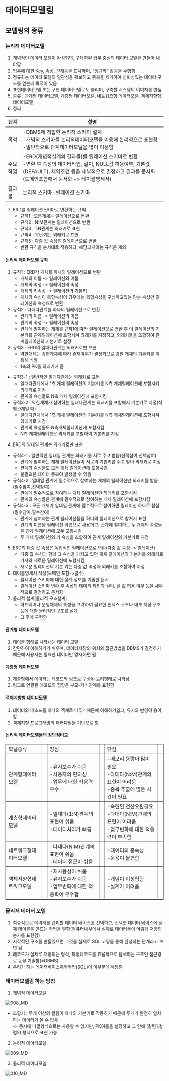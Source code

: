# 데이터모델링

## 모델링의 종류

### 논리적 데이터모델

1. 개념적인 데이터 모델이 완성되면, 구체화된 업무 중심의 데이터 모델을 만들어 내야함
2. 업무에 대한 Key, 속성, 관계등을 표시하며, "정규화" 활동을 수행함
3. 정규화는 데이터 모델의 일관성을 확보하고 중복을 제거하여 신뢰성있는 데이터 구조를 얻는데 목적이 있음
4. 표현데이터모델 또는 구현 데이터모델로도 불리며, 구축할 시스템의 이미지를 만듦
5. 종류 : 관계형 데이터모델, 계층형 데이터모델, 네트워크형 데이터모델, 객체지향형 데이터모델
6. 정리

|단계|설명|
|---|---|
|목적|-DBMS에 적합한 논리적 스키마 설계<br>-개념적 스키마를  논리적데이터모델을 이용해 논리적으로 표현함<br>-일반적으로 관계데이터모델을 많이 이용함|
|주요 작업|-ERD(개념적설계의 결과물)를 릴레이션 스키마로 변환<br>-변환 후 속성의 데이터타입, 길이, NULL값 허용여부, 기본값(DEFAULT), 제약조건 등을 세부적으로 결정하고 결과를 문서화(도메인포함해서 문서화 -> 테이블명세서)|
|결과물|논리적 스키마 : 릴레이션 스키마|

7. ERD를 릴레이션스키마로 변환하는 규칙
    - 규칙1 : 모든개체는 릴레이션으로  변환
    - 규칙2 : N:M관계는 릴레이션으로 변환
    - 규칙3 : 1:N관계는 외래키로 표현
    - 규칙4 : 1:1관계는 외래키로 표현
    - 규칙5 : 다중 값 속성은 릴레이션으로 변환
    - 변환 규칙을 순서대로 적용하되, 해당되지않는 규칙은 제외

#### 논리적 데이터모델 규칙

1. 규칙1 : ERD각 개체를 하나의 릴레이션으로 변환
    - 개체의 이름 -> 릴레이션의 이름
    - 개체의 속성 -> 릴레이션의 속성
    - 개체의 키속성 -> 릴레이션의 기본키
    - 개체의 속성이 복합속성이 경우에는 복합속성을 구성하고있는 단순 속성만 릴레이션의 속성으로 변환
2. 규칙2 : 다대다관계를 하나의 릴레이션으로 변환
    - 관계의 이름 -> 릴레이션의 이름
    - 관계의 속성 -> 릴레이션의 속성
    - 관계에 참여하는 개체를 규칙1에 따라 릴레이션으로 변환 후 이 릴레이션의 기본키를 관계릴레이션에 포함시켜 외래키를 지정하고, 외래키들을 조합하여 관계릴레이션의 기본키로 설정
3. 규칙3 : ERD의 일대다관계는 외래키로만 표현
    - 약한개체는 강한개체에 따라 존재여부가 결정되므로 강한 개체의 기본키를 이용해 식별
    - 1측의 PK를 외래키에 줌
- 규칙3-1 : 일반적인 일대다관계는 외래키로 표현
    - 일대다관계에서 1측 개체 릴레이션의 기본키를 N측 개체릴레이션에 포함시켜 외래키로 지정
    - 관계의 속성들도 N측 개체 릴레이션에 포함시킴
- 규칙3-2 : 약한개체가 참여하는 일대다관계는 외래키를 포함해서 기본키로 지정(식별관계일 때)
    - 일대다관계에서 1측 개체 릴레이션의 기본키를 N측 개체릴레이션에 포함시켜 외래키로 지정
    - 관계의 속성들도 N측개체릴레이션에 포함시킴
    - N측 개체릴레이션은 외래키를 포함하여 기본키를 지정
4. ERD의 일대일 관계는 외래키로만 표현
- 규칙4-1 : 일반적인 일대일 관계는 외래키를 서로 주고 받음(선택참여,선택참여)
    - 관계에 참여하는 개체 릴레이션들이 서로의 기본키를 주고 받아 외래키로 지정
    - 관계의 속성들도 모든 개체 릴레이션에 포함시킴
    - 불필요한 데이터 중복이 발생할 수 있음
- 규칙4-2 : 일대일 관계에 필수적으로 참여하는 개체의 릴레이션만 외래키를 받음(필수참여,선택참여)
    - 관계에 필수적으로 참여하는 개체 릴레이션만 외래키를 포함시킴
    - 관계의 속성들은 관계에 필수적으로 참여하는 개체 릴레이션에 포함시킴
- 규칙4-3 : 모든 개체가 일대일 관계에 필수적으로 참여하면 릴레이션 하나로 합침(필수참여,필수참여)
    - 관계에 참여하는 관계 릴레이션들을 하나의 릴레이션으로 합쳐서 표현
    - 관계의 이름을 릴레이션 이름으로 사용하고, 관계에 참여하는 두 개체의 속성들을 관계 릴레이션에 모두 포함시킴
    - 두 개체 릴레이션의 키 속성을 조합하여 관계 릴레이션의 기본키로 지정
5. ERD의 다중 값 속성은 독립적인 릴레이션으로 변환(다중 값 속성 -> 릴레이션)
    - 다중 값 속성과 함께 그 속성을 가지고 있던 개체 릴레이션의 기본키를 외래키로 가져와 새로운 릴레이션에 포함시킴
    - 새로운 릴레이션의 기본 키는 다중 값 속성과 외래키를 조합하여 지정
6. 테이블명세서 작성(도메인 포함->필수)
    - 릴레이션 스키마에 대한 설계 정보를 기술한 문서
    - 릴레이션 스키마 변환 후 속성의 데이터 타입과 길이, 널 값 허용 여부 등을 세부적으로 결정하고 문서화
7. 물리적 설계(물리적 구조설계)
    - 하드웨어나 운영체제의 특성을 고려하여 필요한 인덱스 구조나 내부 저장 구조 등에 대한
    물리적인 구조를 설계
    - 그 후에 구현함

#### 관계형 데이터모델

1. 테이블 형태로 나타내는 데이터 모델
2. 간단하여 이해하기가 쉬우며, 데이터저장의 위치와 접근방법을 DBMS가 결정하기때문에 사용자는 필요한 데이터만 명시하면 됨

#### 계층형 데이터모델

1. 계층형에서 데이터는 레코드와 링크로 구성된 트리형태로 나타남
2. 링크로 연결된 레코드의 집합은 부모-자식관계를 표현함

#### 객체지향형 데이터모델

1. 데이터와 메소드를 하나의 객체로 다루기때문에 이해하기쉽고, 유지와 변경이 용이함
2. 객체지향 프로그래밍의 패러다임을 기반으로 함

#### 논리적 데이터모델들의 장단점비교

<table border="1">
    <tr>
        <td>모델종류<td>
        <td>장점<td>
        <td>단점<td>
    </tr>
    <tr>
        <td>관계형데이터모델<td>
        <td>-유지보수가 쉬움<br>-사용자의 편의성<br>-업무에 대한 적응력 우수<td>
        <td>-메모리 용량이 많이 필요<br>-다대다(N:M)관계의 표현이 어려움<br>-중복 추출에 많은 시간이 필요<td>
    </tr>
    <tr>
        <td>계층형데이터모델<td>
        <td>-일대다(1:N)관계의 표현이 쉬움<br>-데이터처리가 빠름<td>
        <td>-숙련된 전산요원필요<br>-다대다(N:M)관계의 표현이 어려움<br>-업무변화에 대한 적응력이 부족함<td>
    </tr>
    <tr>
        <td>네트워크형데이터모델<td>
        <td>-다대다(N:M)관계의 표현이 쉬움<br>-데이터 접근이 쉬움<td>
        <td>-데이터의 종속성<br>-운용이 불편함<td>
    </tr>
    <tr>
        <td>객체지향형네트워크모델<td>
        <td>-재사용성이 쉬움<br>-유지보수가 쉬움<br>-업무변화에 대한 적응력이 우수함<td>
        <td>-개념이 미정립됨<br>-설계가 어려움<td>
    </tr>
</table>


### 물리적 데이터 모델

1. 최종적으로 데이터를 관리할 데이터 베이스를 선택하고, 선택한 데이터 베이스에 실제 테이블을 만드는 작업을 말함(컴퓨터내부에서 실제로 데이터들이 어떻게 저장되는가를 표현함)
2. 시각적인 구조를 만들었으면 그것을 실제로 SQL 코딩을 통해 완성하는 단계라고 보면 됨
3. 레코드가 실제로 저장되는 형식, 특정레코드를 효율적으로 탐색하는 구조인 접근경로 등을 기술함(=DBMS)
4. 우리가 하는 데이터베이스제작작업(SQL)이 이부분에 해당함


### 데이터모델링 하는 방법

1. 개념적 데이터모델

![008_MD](https://github.com/user-attachments/assets/45328d4d-734c-4639-bb52-7456be658054)
- 조합키 : 두개 이상의 컬럼이 하나의 기본키로 작동하기 때문에 두개가 완전히 일치하는 데이터가 올 수 없음
<br>-> 동시에 나열형식으로는 사용할 수 없지만, PK이름을 설정하고 그 안에 (칼럼1,칼럼2) 형식으로 표현 가능

2. 논리적 데이터모델

![009_MD](https://github.com/user-attachments/assets/c6acea19-2209-481c-8c4a-36f24f41fb10)

3. 물리적 데이터모델

![010_MD](https://github.com/user-attachments/assets/760c45f5-6130-4b9b-a3a1-68b72e7f9aa6)